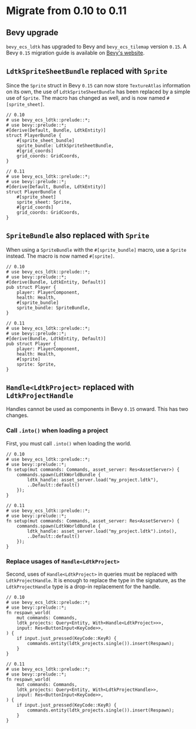 # Migrate from 0.10 to 0.11

## Bevy upgrade
`bevy_ecs_ldtk` has upgraded to Bevy and `bevy_ecs_tilemap` version `0.15`.
A Bevy `0.15` migration guide is available on [Bevy's website](https://bevyengine.org/learn/migration-guides/0-14-to-0-15/).

## `LdtkSpriteSheetBundle` replaced with `Sprite`
Since the `Sprite` struct in Bevy `0.15` can now store `TextureAtlas` information on its own, the use of `LdtkSpriteSheetBundle` has been replaced by a simple use of `Sprite`. The macro has changed as well, and is now named `#[sprite_sheet]`.
```rust,ignore
// 0.10
# use bevy_ecs_ldtk::prelude::*;
# use bevy::prelude::*;
#[derive(Default, Bundle, LdtkEntity)]
struct PlayerBundle {
    #[sprite_sheet_bundle]
    sprite_bundle: LdtkSpriteSheetBundle,
    #[grid_coords]
    grid_coords: GridCoords,
}
```
```rust,no_run
// 0.11
# use bevy_ecs_ldtk::prelude::*;
# use bevy::prelude::*;
#[derive(Default, Bundle, LdtkEntity)]
struct PlayerBundle {
    #[sprite_sheet]
    sprite_sheet: Sprite,
    #[grid_coords]
    grid_coords: GridCoords,
}
```

## `SpriteBundle` also replaced with `Sprite`
When using a `SpriteBundle` with the `#[sprite_bundle]` macro, use a `Sprite` instead. The macro is now named `#[sprite]`.
```rust,ignore
// 0.10
# use bevy_ecs_ldtk::prelude::*;
# use bevy::prelude::*;
#[derive(Bundle, LdtkEntity, Default)]
pub struct Player {
    player: PlayerComponent,
    health: Health,
    #[sprite_bundle]
    sprite_bundle: SpriteBundle,
}
```
```rust,no_run
// 0.11
# use bevy_ecs_ldtk::prelude::*;
# use bevy::prelude::*;
#[derive(Bundle, LdtkEntity, Default)]
pub struct Player {
    player: PlayerComponent,
    health: Health,
    #[sprite]
    sprite: Sprite,
}
```

## `Handle<LdtkProject>` replaced with `LdtkProjectHandle`
Handles cannot be used as components in Bevy `0.15` onward. This has two changes.
### Call `.into()` when loading a project
First, you must call `.into()` when loading the world.
```rust,ignore
// 0.10
# use bevy_ecs_ldtk::prelude::*;
# use bevy::prelude::*;
fn setup(mut commands: Commands, asset_server: Res<AssetServer>) {
    commands.spawn(LdtkWorldBundle {
        ldtk_handle: asset_server.load("my_project.ldtk"),
        ..Default::default()
    });
}
```
```rust,no_run
// 0.11
# use bevy_ecs_ldtk::prelude::*;
# use bevy::prelude::*;
fn setup(mut commands: Commands, asset_server: Res<AssetServer>) {
    commands.spawn(LdtkWorldBundle {
        ldtk_handle: asset_server.load("my_project.ldtk").into(),
        ..Default::default()
    });
}
```
### Replace usages of `Handle<LdtkProject>`
Second, uses of `Handle<LdtkProject>` in queries must be replaced with `LdtkProjectHandle`. It is enough to replace the type in the signature, as the `LdtkProjectHandle` type is a drop-in replacement for the handle.

```rust,ignore
// 0.10
# use bevy_ecs_ldtk::prelude::*;
# use bevy::prelude::*;
fn respawn_world(
    mut commands: Commands,
    ldtk_projects: Query<Entity, With<Handle<LdtkProject>>>,
    input: Res<ButtonInput<KeyCode>>,
) {
    if input.just_pressed(KeyCode::KeyR) {
        commands.entity(ldtk_projects.single()).insert(Respawn);
    }
}
```
```rust,no_run
// 0.11
# use bevy_ecs_ldtk::prelude::*;
# use bevy::prelude::*;
fn respawn_world(
    mut commands: Commands,
    ldtk_projects: Query<Entity, With<LdtkProjectHandle>>,
    input: Res<ButtonInput<KeyCode>>,
) {
    if input.just_pressed(KeyCode::KeyR) {
        commands.entity(ldtk_projects.single()).insert(Respawn);
    }
}
```

